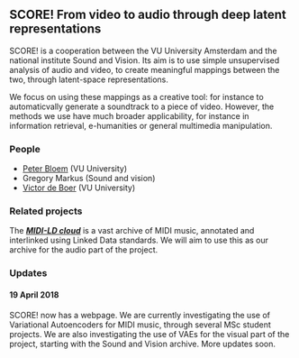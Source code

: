 ## SCORE! From video to audio through deep latent representations 

SCORE! is a cooperation between the VU University Amsterdam and the national institute Sound and Vision. Its aim is to 
use simple unsupervised analysis of audio and video, to create meaningful mappings between the two, through latent-space 
representations. 

We focus on using these mappings as a creative tool: for instance to automaticvally generate a soundtrack to a 
piece of video. However, the methods we use have much broader applicability, for instance in information retrieval, 
e-humanities or general multimedia manipulation.         

### People

* [Peter Bloem](peterbloem.nl) (VU University)
* Gregory Markus (Sound and vision)
* [Victor de Boer](victordeboer.nl) (VU University)

### Related projects

The ***[MIDI-LD cloud](https://midi-ld.github.io/)*** is a vast archive of MIDI music, annotated and interlinked using 
Linked Data standards. We will aim to use this as our archive for the audio part of the project.

### Updates

#### 19 April 2018

SCORE! now has a webpage. We are currently investigating the use of Variational Autoencoders for MIDI music, through 
several MSc student projects. We are also investigating the use of VAEs for the visual part of the project, starting 
with the Sound and Vision archive. More updates soon.

